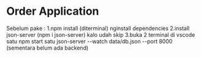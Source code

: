 # Order Application 

Sebelum pake : 
1.npm install (diterminal) nginstall dependencies
2.install json-server (npm i json-server) kalo udah skip
3.buka 2 terminal di vscode satu npm start satu json-server --watch data/db.json --port 8000 (sementara belum ada backend)




